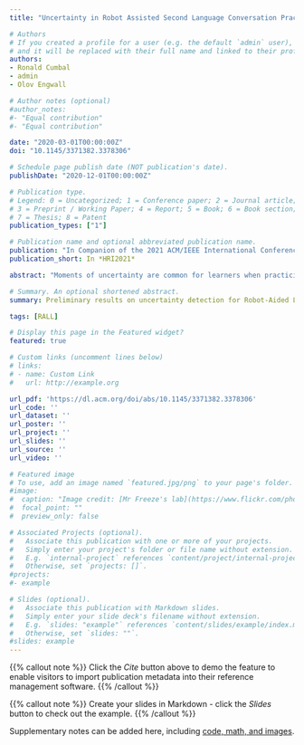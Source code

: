 ```yaml
---
title: "Uncertainty in Robot Assisted Second Language Conversation Practice"

# Authors
# If you created a profile for a user (e.g. the default `admin` user), write the username (folder name) here
# and it will be replaced with their full name and linked to their profile.
authors:
- Ronald Cumbal
- admin
- Olov Engwall

# Author notes (optional)
#author_notes:
#- "Equal contribution"
#- "Equal contribution"

date: "2020-03-01T00:00:00Z"
doi: "10.1145/3371382.3378306"

# Schedule page publish date (NOT publication's date).
publishDate: "2020-12-01T00:00:00Z"

# Publication type.
# Legend: 0 = Uncategorized; 1 = Conference paper; 2 = Journal article;
# 3 = Preprint / Working Paper; 4 = Report; 5 = Book; 6 = Book section;
# 7 = Thesis; 8 = Patent
publication_types: ["1"]

# Publication name and optional abbreviated publication name.
publication: "In Companion of the 2021 ACM/IEEE International Conference on Human-Robot Interaction"
publication_short: In *HRI2021*

abstract: "Moments of uncertainty are common for learners when practicing a second language. The appropriate management of these events could help avoid the development of frustration and benefit the learner's experience. Therefore, its detection is crucial in language practice conversations. In this study, an experimental conversation between an adult second language learner and a social robot is employed to visually characterize the learners' uncertainty. The robot's output is manipulated in prosody and lexical levels to provoke uncertainty during the conversation. These reactions are then processed to obtain Facial Action Units (AUs) and Gaze features. Preliminary results show distinctive behavioral patterns of uncertainty among the participants. Based on these results, a new annotation scheme is proposed, which will expand the data used to train sequential models to detect uncertainty. As future steps, the robotic conversational partner will use this information to adapt its behavior in dialogue generation and language complexity."

# Summary. An optional shortened abstract.
summary: Preliminary results on uncertainty detection for Robot-Aided Language Learning (RALL).

tags: [RALL]

# Display this page in the Featured widget?
featured: true

# Custom links (uncomment lines below)
# links:
# - name: Custom Link
#   url: http://example.org

url_pdf: 'https://dl.acm.org/doi/abs/10.1145/3371382.3378306'
url_code: ''
url_dataset: ''
url_poster: ''
url_project: ''
url_slides: ''
url_source: ''
url_video: ''

# Featured image
# To use, add an image named `featured.jpg/png` to your page's folder.
#image:
#  caption: "Image credit: [Mr Freeze's lab](https://www.flickr.com/photos/9842867@N04/8560981360)"
#  focal_point: ""
#  preview_only: false

# Associated Projects (optional).
#   Associate this publication with one or more of your projects.
#   Simply enter your project's folder or file name without extension.
#   E.g. `internal-project` references `content/project/internal-project/index.md`.
#   Otherwise, set `projects: []`.
#projects:
#- example

# Slides (optional).
#   Associate this publication with Markdown slides.
#   Simply enter your slide deck's filename without extension.
#   E.g. `slides: "example"` references `content/slides/example/index.md`.
#   Otherwise, set `slides: ""`.
#slides: example
---
```


{{% callout note %}}
Click the *Cite* button above to demo the feature to enable visitors to import publication metadata into their reference management software.
{{% /callout %}}

{{% callout note %}}
Create your slides in Markdown - click the *Slides* button to check out the example.
{{% /callout %}}

Supplementary notes can be added here, including [code, math, and images](https://wowchemy.com/docs/writing-markdown-latex/).
